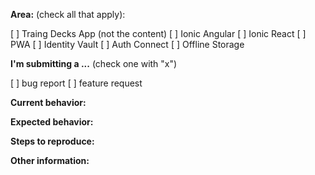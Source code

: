 **Area:** (check all that apply):

[ ] Traing Decks App (not the content)
[ ] Ionic Angular
[ ] Ionic React
[ ] PWA
[ ] Identity Vault
[ ] Auth Connect
[ ] Offline Storage

**I'm submitting a ...**  (check one with "x")

[ ] bug report
[ ] feature request

**Current behavior:**


**Expected behavior:**


**Steps to reproduce:**


**Other information:**

